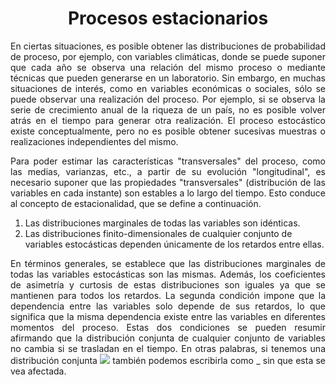 <h1 align="center">Procesos estacionarios</h1>

<p align="justify">En ciertas situaciones, es posible obtener las distribuciones de probabilidad de proceso, por ejemplo, con variables climáticas, donde se puede suponer que cada año se observa una relación del mismo proceso o mediante técnicas que pueden generarse en un laboratorio. Sin embargo, en muchas situaciones de interés, como en variables económicas o sociales, sólo se puede observar una realización del proceso. Por ejemplo, si se observa la serie de crecimiento anual de la riqueza de un país, no es posible volver atrás en el tiempo para generar otra realización. El proceso estocástico existe conceptualmente, pero no es posible obtener sucesivas muestras o realizaciones independientes del mismo.</p> 

<p align="justify">Para poder estimar las características "transversales" del proceso, como las medias, varianzas, etc., a partir de su evolución "longitudinal", es necesario suponer que las propiedades "transversales" (distribución de las variables en cada instante) son estables a lo largo del tiempo. Esto conduce al concepto de estacionalidad, que se define a continuación.</p> 

<ol>
  <li>Las distribuciones marginales de todas las variables son idénticas. </li>
  <li>Las distribuciones finito-dimensionales de cualquier conjunto de variables estocásticas dependen únicamente de los retardos entre ellas.</li>
</ol>

<p align="justify">En términos generales, se establece que las distribuciones marginales de todas las variables estocásticas son las mismas. Además, los coeficientes de asimetría y curtosis de estas distribuciones son iguales ya que se mantienen para todos los retardos. La segunda condición impone que la dependencia entre las variables solo depende de sus retardos, lo que significa que la misma dependencia existe entre las variables en diferentes momentos del proceso. Estas dos condiciones se pueden resumir afirmando que la distribución conjunta de cualquier conjunto de variables no cambia si se trasladan en el tiempo. En otras palabras, si tenemos una distribución conjunta <img src="https://latex.codecogs.com/svg.image?F(z_{i},z_{j},....,z_{k})"> también podemos escribirla como _ sin que esta se vea afectada.</p> 


